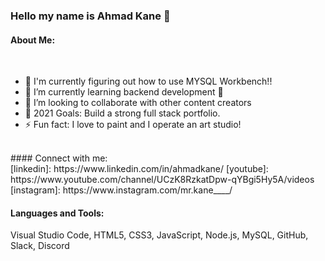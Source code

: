 ### Hello my name is Ahmad Kane 👋


#### About Me:
<br>
<ul>
<li>🔭 I'm currently figuring out how to use MYSQL Workbench!!
<li>🌱 I’m currently learning backend development 🤣
<li>👯 I’m looking to collaborate with other content creators
<li>🥅 2021 Goals: Build a strong full stack portfolio.
<li>⚡ Fun fact: I love to paint and I operate an art studio!
</ul>
<br>
#### Connect with me:
<br>
[linkedin]: https://www.linkedin.com/in/ahmadkane/
[youtube]: https://www.youtube.com/channel/UCzK8RzkatDpw-qYBgi5Hy5A/videos
[instagram]: https://www.instagram.com/mr.kane____/

<br>

#### Languages and Tools:
Visual Studio Code, HTML5, CSS3, JavaScript, Node.js, MySQL, GitHub, Slack, Discord


